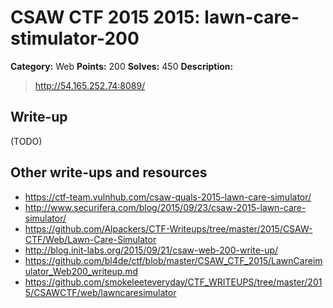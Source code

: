 # CSAW CTF 2015 2015: lawn-care-stimulator-200

**Category:** Web
**Points:** 200
**Solves:** 450
**Description:**

> http://54.165.252.74:8089/


## Write-up

(TODO)

## Other write-ups and resources

* <https://ctf-team.vulnhub.com/csaw-quals-2015-lawn-care-simulator/>
* <http://www.securifera.com/blog/2015/09/23/csaw-2015-lawn-care-simulator/>
* <https://github.com/Alpackers/CTF-Writeups/tree/master/2015/CSAW-CTF/Web/Lawn-Care-Simulator>
* <http://blog.init-labs.org/2015/09/21/csaw-web-200-write-up/>
* <https://github.com/bl4de/ctf/blob/master/CSAW_CTF_2015/LawnCareimulator_Web200_writeup.md>
* <https://github.com/smokeleeteveryday/CTF_WRITEUPS/tree/master/2015/CSAWCTF/web/lawncaresimulator>
